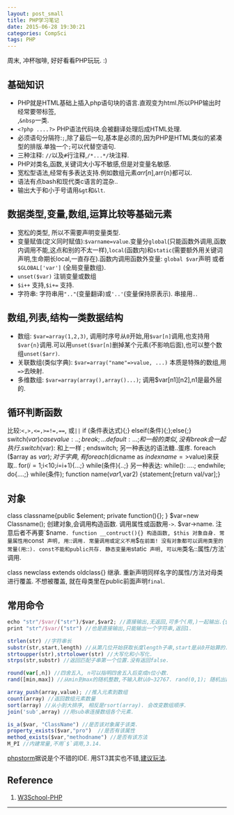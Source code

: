```yaml
---
layout: post_small
title: PHP学习笔记
date: 2015-06-28 19:30:21
categories: CompSci
tags: PHP
---
```


周末, 冲杯咖啡, 好好看看PHP玩玩. :)  

## 基础知识
- PHP就是HTML基础上插入php语句块的语言.直观变为html.所以PHP输出时经常要带标签,<br/>,`&nbsp`一类.
- `<?php ....?>` PHP语法代码块.会被翻译处理后成HTML处理.
- 必须语句分隔符:`;`,除了最后一句,基本是必须的,因为PHP是HTML类似的紧凑型的排版.单独一个`;`可以代替空语句.
- 三种注释: `//`以及`#`行注释,`/*...*/`块注释.
- PHP对类名,函数,关键词大小写不敏感,但是对变量名敏感.
- 宽松型语法,经常有多表达支持.例如数组元素$arr[n],$arr{n}都可以.
- 语法有点bash和现代类c语言的混杂..
- 输出大于和小于号请用`&gt`和`&lt`.

## 数据类型,变量,数组,运算比较等基础元素

- 宽松的类型, 所以不需要声明变量类型.
- 变量赋值(定义同时赋值):`$varname=value`.变量分`global`(只能函数外调用,函数内调用不能,这点和别的不太一样),`local`(函数内)和`static`(需要额外用关键词声明,生命期长local,一直存在).函数内调用函数外变量: `global $var`声明 或者`$GLOBAL['var']` (全局变量数组).
- `unset($var)` 注销变量或数组
- `$i++` 支持,`$i+=` 支持.
- 字符串: 字符串用`".."`(变量翻译)或`'..'`(变量保持原表示). 串接用`.`.

## 数组,列表,结构一类数据结构

- 数组: `$var=array(1,2,3)`, 调用时序号从`0`开始,用`$var[n]`调用,也支持用`$var{n}`调用.可以用`unset($var[n]`删掉某个元素(不影响后面),也可以整个数组`unset($arr)`.
- 关联数组(类似字典): `$var=array("name"=>value, ...)`  本质是特殊的数组,用`=>`去映射.
- 多维数组: `$var=array(array(),array()...)`; 调用$var[n1][n2],n1是最外层的.

## 循环判断函数

比较:`<,>,<=,>=!=,==`, 或`||`
if (条件表达式){;} elseif(条件){;};else{;}
switch($var){case value:..;break;...default:...;} 和一般的类似,没有break会一起执行.
switch($var): 和上一样 ; endswitch;  另一种表达的语法糖..蛋疼.
foreach ($array as $var){;}
对于字典,有 foreach ($dicname as $indexname=>$value)来获取..
for($i=1;$i<10;$i=$i+1){...;}
while(条件){..;} 另一种表达: while(): ....; endwhile;
do{....;} while(条件);
function name($var1,$var2) {statement;[return val/var];}

## 对象

class classname{public $element; private function(){}; } 
$var=new Classname(); 创建对象,会调用构造函数.
调用属性或函数用`->`. $var->name. 注意后者不再要`$name`.
function __contruct(){} 构造函数, $this 对象自身.
常量属性用`const` 声明, 用`::`调用. 常量调用或定义不用`$`在前面! 没有对象都可以调用类里的常量(用`::`). const不能和public共存.
静态变量用`static` 声明, 可以用`类名::属性/方法`调用.

class newclass extends oldclass{} 继承.
重新声明同样名字的属性/方法对母类进行覆盖. 不想被覆盖, 就在母类里在public前面声明`final`.

## 常用命令

~~~ javascript
echo "str"/$var/("str")/$var,$var2; //直接输出,无返回,可多个(用,)一起输出.{$var}的大括号不输出,整体性.
print "str"/$var/("str") //也是直接输出,只能输出一个字符串,返回1.

strlen(str) //字符串长
substr(str,start,length) //从第几位开始获取长度length子串,start是从0开始算的.
strtoupper(str),strtolower(str) //大写化和小写化.
strps(str,substr) //返回匹配子串第一个位置.没有返回false.

round(var[,n]) //四舍五入, n可以指明四舍五入后变成n位小数.
rand([min,max]) //从min到max的随机整数,不输入默认0~32767. rand(0,1); 随机出数0/1.

array_push(array,value); //推入元素到数组
count(array) //返回数组元素数量
sort(array) //从小到大排序, 相反是rsort(array). 会改变数组顺序.
join('sub',array) //用sub串连接数组各个元素.

is_a($var, "ClassName") //是否该对象属于该类.
property_exists($var,"pro")  //是否有该属性
method_exists($var,"methodname") //是否有该方法
M_PI //内建常量,不用`$`调用,3.14.
~~~




[phpstorm](https://www.jetbrains.com/phpstorm/)据说是个不错的IDE. 用ST3其实也不错,[建议玩法](http://wasil.org/sublime-text-3-perfect-php-development-set-up).

## Reference

1. [W3School-PHP](http://www.w3school.com.cn/php/)


---
